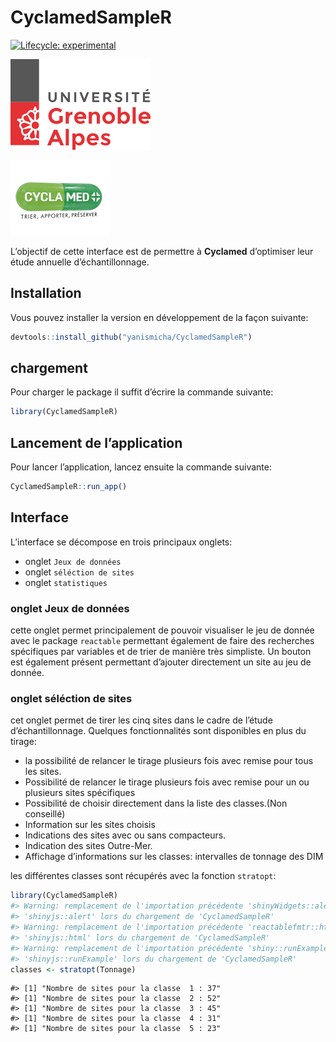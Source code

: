 
<!-- README.md is generated from README.Rmd. Please edit that file -->

# CyclamedSampleR

<!-- badges: start -->

[![Lifecycle:
experimental](https://img.shields.io/badge/lifecycle-experimental-orange.svg)](https://lifecycle.r-lib.org/articles/stages.html#experimental)
<!-- badges: end -->

![](inst/app/www/logo-uga.png)

![](inst/app/www/logo.gif)

L’objectif de cette interface est de permettre à **Cyclamed**
d’optimiser leur étude annuelle d’échantillonnage.

## Installation

Vous pouvez installer la version en développement de la façon suivante:

``` r
devtools::install_github("yanismicha/CyclamedSampleR")
```

## chargement

Pour charger le package il suffit d’écrire la commande suivante:

``` r
library(CyclamedSampleR)
```

## Lancement de l’application

Pour lancer l’application, lancez ensuite la commande suivante:

``` r
CyclamedSampleR::run_app()
```

## Interface

L’interface se décompose en trois principaux onglets:

- onglet `Jeux de données`
- onglet `séléction de sites`
- onglet `statistiques`

### onglet Jeux de données

cette onglet permet principalement de pouvoir visualiser le jeu de
donnée avec le package `reactable` permettant également de faire des
recherches spécifiques par variables et de trier de manière très
simpliste. Un bouton est également présent permettant d’ajouter
directement un site au jeu de donnée.

### onglet séléction de sites

cet onglet permet de tirer les cinq sites dans le cadre de l’étude
d’échantillonnage. Quelques fonctionnalités sont disponibles en plus du
tirage:

- la possibilité de relancer le tirage plusieurs fois avec remise pour
  tous les sites.
- Possibilité de relancer le tirage plusieurs fois avec remise pour un
  ou plusieurs sites spécifiques
- Possibilité de choisir directement dans la liste des classes.(Non
  conseillé)
- Information sur les sites choisis
- Indications des sites avec ou sans compacteurs.
- Indication des sites Outre-Mer.
- Affichage d’informations sur les classes: intervalles de tonnage des
  DIM

les différentes classes sont récupérés avec la fonction `stratopt`:

``` r
library(CyclamedSampleR)
#> Warning: remplacement de l'importation précédente 'shinyWidgets::alert' par
#> 'shinyjs::alert' lors du chargement de 'CyclamedSampleR'
#> Warning: remplacement de l'importation précédente 'reactablefmtr::html' par
#> 'shinyjs::html' lors du chargement de 'CyclamedSampleR'
#> Warning: remplacement de l'importation précédente 'shiny::runExample' par
#> 'shinyjs::runExample' lors du chargement de 'CyclamedSampleR'
classes <- stratopt(Tonnage)
```

    #> [1] "Nombre de sites pour la classe  1 : 37"
    #> [1] "Nombre de sites pour la classe  2 : 52"
    #> [1] "Nombre de sites pour la classe  3 : 45"
    #> [1] "Nombre de sites pour la classe  4 : 31"
    #> [1] "Nombre de sites pour la classe  5 : 23"
